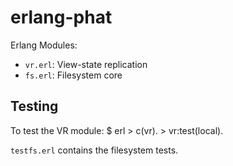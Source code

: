 erlang-phat
===========

Erlang Modules:
 * `vr.erl`: View-state replication
 * `fs.erl`: Filesystem core


Testing 
-------

To test the VR module:
    $ erl
    > c(vr).
    > vr:test(local).

`testfs.erl`  contains the filesystem tests.   

